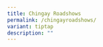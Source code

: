 ```yaml
---
title: Chingay Roadshows
permalink: /chingayroadshows/
variant: tiptap
description: ""
---
```

<p></p>
<p></p>
<p></p>
<p></p>
<p></p>